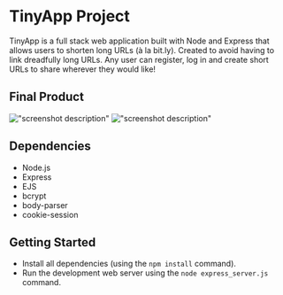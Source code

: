 # TinyApp Project

TinyApp is a full stack web application built with Node and Express that allows users to shorten long URLs (à la bit.ly). Created to avoid having to link dreadfully long URLs. Any user can register, log in and create short URLs to share wherever they would like!

## Final Product

!["screenshot description"](#)
!["screenshot description"](#)

## Dependencies

- Node.js
- Express
- EJS
- bcrypt
- body-parser
- cookie-session

## Getting Started

- Install all dependencies (using the `npm install` command).
- Run the development web server using the `node express_server.js` command.
